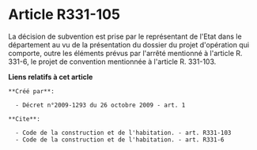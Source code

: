 # Article R331-105

La décision de subvention est prise par le représentant de l'Etat dans le département au vu de la présentation du dossier du
projet d'opération qui comporte, outre les éléments prévus par l'arrêté mentionné à l'article R. 331-6, le projet de
convention mentionnée à l'article R. 331-103.

**Liens relatifs à cet article**

	**Créé par**:

	  - Décret n°2009-1293 du 26 octobre 2009 - art. 1

	**Cite**:

	  - Code de la construction et de l'habitation. - art. R331-103
	  - Code de la construction et de l'habitation. - art. R331-6
